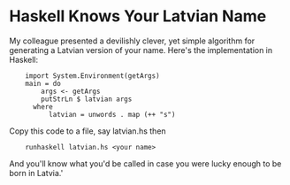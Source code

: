 # Haskell Knows Your Latvian Name

My colleague presented a devilishly clever, yet simple algorithm for generating a Latvian version of your name. Here's the implementation in Haskell:

~~~ {.haskell}
    import System.Environment(getArgs)
    main = do
        args <- getArgs
        putStrLn $ latvian args
      where
          latvian = unwords . map (++ "s")    
~~~

Copy this code to a file, say latvian.hs then

~~~ {.haskell}
    runhaskell latvian.hs <your name>
~~~

And you'll know what you'd be called in case you were lucky enough to be born in Latvia.'
